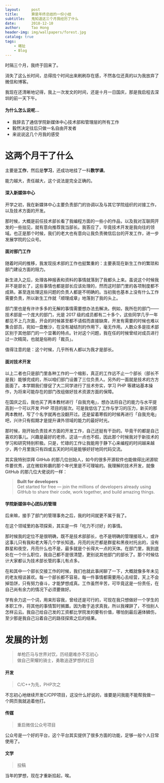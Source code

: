 ```yaml
---
layout:     post
title:      算是年终总结的一份小结
subtitle:   鬼知道这三个月我经历了什么
date:       2018-12-10
author:     Tao Hong
header-img: img/wallpapers/forest.jpg
catalog: true
tags:
    - 瞎扯
    - Blog
---
```


时隔三个月，我终于回来了。

消失了这么长时间，总得找个时间出来刷刷存在感，不然各位还真的以为我放弃了微信和博客。

我现在还清晰地记得，我上一次发文的时间，还是十月一日国庆，那是我启程去深圳的前一天下午。

#### 为什么怎么说呢…

- 我辞去了通信学院新媒体中心技术部和管理层的所有工作
- 毅然决定往后只做一名自由开发者
- 来说说这几个月我的感受

# 这两个月干了什么

主要是**工作**，然后是**学习**，还成功地挂了一科**数学课**。

能力越大，责任越大，这个说法是完全正确的。

#### 深入新媒体中心

开学之初，我在新媒体中心主要负责部门的协调以及与其它学院组织的对接工作，以及技术方面的开发。

那时候，大概是前任技术部长看了我编程方面的一些小的作品，以及我对互联网开发的一些拙见，就有意向推荐我当部长。我答应了，毕竟技术开发是我向往的领域。也正是那个时候，我们的老大也有意向让我负责微信后台的开发工作，进一步发展学院的公众号。

#### 面对部门工作

随着时间的推移，我发现技术部的工作也挺繁重的：主要表现在新生工作的繁琐和部门建设方面的阻力。

新生进入之后，处理各种报表和资料的事情就落到了我都头上来。虽说这个时候我并不是部长了，这些事情也都是部长应该处理的，然而这时部门里的各项制度都不成熟，甚至连处理这些问题的负责人都是不明确的。当初我也基本上没有什么工作需要负责，所以新生工作就「顺理成章」地落到了我的头上。

部门里也是有许许多多的无解的事情需要想办法去解决。例如，我所在的部门——技术部是一个庞大的部门，光是 2017 级的成员都有二十多个，这些同学几乎一年都见不上几次面，开会的时候甚至都不请假而直接缺席，开发有需要的时候也难以集合部员，宛如一盘散沙，在没有凝结剂的作用下，毫无作用。人数众多是技术部区别于其他部门的一个显著的特点。针对这个问题，我在任的时候曾经对成员进行过一次精简，也就是俗称的「裁员」。

值得注意的是：这个时候，几乎所有人都以为我才是部长。

#### 面对技术开发

以上二者也只是部门里各种工作的一个缩影，真正的工作远不止一个部长（部长不是我）能够完成的，所以咱们部门设置了三位负责人。另外的一面就是技术的方方面面了。本学期我们督促了大二同学进行了技术夯实，学习 PHP 等建站基本操作，为将来可能存在的部门改组做好技术资源方面的保障。

在国庆之后，我也买了两本教材进行「自我充电」，想办法将自己的能力与水平提高到一个可以开发 PHP 项目的层次。可是我低估了工作与学习的压力，新买的那两本教材，写了个名字就再也没翻开过。还是留着寒假的时候再进行「自我充电」吧，兴许只有假期才是提升课外领域的能力的最好时光。

那时候，刚开始负责技术方面的开发工作，自己还挺有干劲的。毕竟干的都是自己喜欢的事儿。兴趣是最好的老师，这话一点也不假，因此那个时候我对于新技术的学习和研究特别积极。只是，忙碌的工作让我能用于静下心来编程的时间越来越少，两个月里我只有四或五天的时间是能够好好地同代码交流。

其实我特别崇拜 GitHub 的那几位创始人，如今的很多开源软件也能做得比闭源软件要优秀，这在微软称霸的那个年代里是不可理喻的。我理解的技术开发，就像 GitHub 的那几位大佬说的一样：

> **Built for developers**<br/>
> Get started for free — join the millions of developers already using GitHub to share their code, work together, and build amazing things.

#### 学院新媒体中心团队的管理

后来嘛，接手了部门的管理事务之后，我的时间就更不属于我了。

在这个领域里的各项探索，其实是一件「吃力不讨好」的事情。

那时候我的定位不是很明确，既不是技术部部长，也不是明确的管理接班人，或许这事儿只有我和老大等几个学长知道。月亮的光芒都是群星和黑夜衬托出的，没有群星和夜空，月亮什么也不是，最多就是个长得大一点的天体。在部门里，我到底处在一个什么职位，我自己都不是很清楚，更别说其他部门的部长了。那个时候估计大家都认为技术部长管的事儿有点多。

在和其中一个部长交接工作的时候，我们也就此事闲聊了一下，大概就像多年未见的老友相谈甚欢。每一个部长都不容易，每一件事情都需要用心去经营，天上不会掉馅饼，只有努力奋斗，才能梦想成真。工作虽然辛苦，可毕竟这是一份责任，在自己尚有余力的情况下必须要做好。

学有余力这一个词，用来形容我，曾经还是可行的，可现在我只想做好一个学生的本职工作，将其他的事情暂时搁置。因为敢于追求真我，所以我裸辞了，不怕别人怎样云云。我自己给自己发的工资都比学院发的要有价值，哪怕到最后遍体鳞伤，至少那是我自己沿着自己的路径探索之后的结果。

# 发展的计划

> 单枪匹马与世界对饮，历经磨难亦不忘初心<br/>
> 做自己荣耀的骑士，勇敢追逐梦想的红日

#### 开发

> C/C++为先，PHP次之

不忘初心地继续开发C/CPP项目，这没什么好说的，谁要是问我能不能帮我做一个网页我就追着他打。

#### 传媒

> 重启微信公众号项目

公众号是一个好的平台，这个平台其实提供了很多方面的功能，足够一般个人日常使用了。

#### 文学

> 投稿

当年的梦想，现在才重新拾起，唉。
